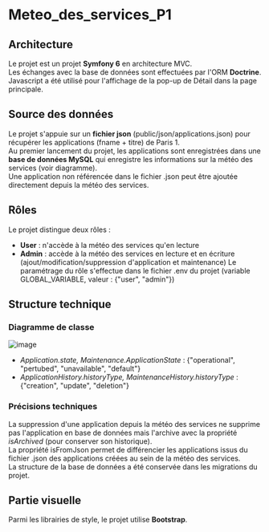 # Meteo_des_services_P1

## Architecture
Le projet est un projet <b>Symfony 6</b> en architecture MVC. <br>
Les échanges avec la base de données sont effectuées par l'ORM <b>Doctrine</b>.<br>
Javascript a été utilisé pour l'affichage de la pop-up de Détail dans la page principale.

## Source des données
Le projet s'appuie sur un <b>fichier json</b> (public/json/applications.json) pour récupérer les applications (fname + titre) de Paris 1. <br>
Au premier lancement du projet, les applications sont enregistrées dans une <b>base de données MySQL</b> qui enregistre les informations sur la météo des services (voir diagramme). <br>
Une application non référencée dans le fichier .json peut être ajoutée directement depuis la météo des services.

## Rôles
Le projet distingue deux rôles :
- <b>User</b> : n'accède à la météo des services qu'en lecture
- <b>Admin</b> : accède à la météo des services en lecture et en écriture (ajout/modification/suppression d'application et maintenance)
Le paramétrage du rôle s'effectue dans le fichier .env du projet (variable GLOBAL_VARIABLE, valeur : {"user", "admin"})

## Structure technique
### Diagramme de classe

![image](https://github.com/pierreLouisClv/Meteo_des_services_P1/assets/113671168/3ef8d87d-9c6f-4ecb-af50-c109e114550a)

- <i>Application.state, Maintenance.ApplicationState</i> : {"operational", "pertubed", "unavailable", "default"}
- <i>ApplicationHistory.historyType, MaintenanceHistory.historyType</i> : {"creation", "update", "deletion"}

### Précisions techniques
La suppression d'une application depuis la météo des services ne supprime pas l'application en base de données mais l'archive avec la propriété <i>isArchived</i> (pour conserver son historique).<br>
La propriété isFromJson permet de différencier les applications issus du fichier .json des applications créées au sein de la météo des services.<br>
La structure de la base de données a été conservée dans les migrations du projet.
## Partie visuelle
Parmi les librairies de style, le projet utilise <b>Bootstrap</b>.




